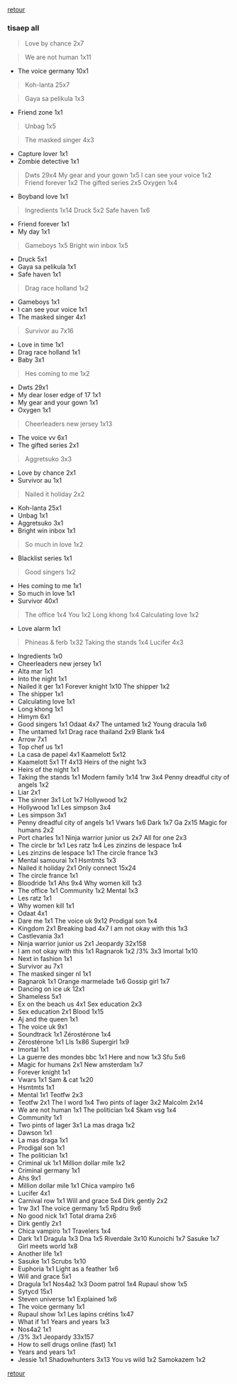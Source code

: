 [retour](./../index.html)

### tisaep all

> Love by chance 2x7


> We are not human 1x11


* The voice germany 10x1


> Koh-lanta 25x7


> Gaya sa pelikula 1x3


* Friend zone 1x1


> Unbag 1x5


> The masked singer 4x3
* Capture lover 1x1
* Zombie detective 1x1
> Dwts 29x4
> My gear and your gown 1x5
> I can see your voice 1x2
> Friend forever 1x2
> The gifted series 2x5
> Oxygen 1x4
* Boyband love 1x1
> Ingredients 1x14
> Druck 5x2
> Safe haven 1x6
* Friend forever 1x1
* My day 1x1
> Gameboys 1x5
> Bright win inbox 1x5
* Druck 5x1
* Gaya sa pelikula 1x1
* Safe haven 1x1
> Drag race holland 1x2
* Gameboys 1x1
* I can see your voice 1x1
* The masked singer 4x1
> Survivor au 7x16
* Love in time 1x1
* Drag race holland 1x1
* Baby 3x1
> Hes coming to me 1x2
* Dwts 29x1
* My dear loser edge of 17 1x1
* My gear and your gown 1x1
* Oxygen 1x1
> Cheerleaders new jersey 1x13
* The voice vv 6x1
* The gifted series 2x1
> Aggretsuko 3x3
* Love by chance 2x1
* Survivor au 1x1
> Nailed it holiday 2x2
* Koh-lanta 25x1
* Unbag 1x1
* Aggretsuko 3x1
* Bright win inbox 1x1
> So much in love 1x2
* Blacklist series 1x1
> Good singers 1x2
* Hes coming to me 1x1
* So much in love 1x1
* Survivor 40x1
> The office 1x4
> You 1x2
> Long khong 1x4
> Calculating love 1x2
* Love alarm 1x1
> Phineas & ferb 1x32
> Taking the stands 1x4
> Lucifer 4x3
* Ingredients 1x0
* Cheerleaders new jersey 1x1
* Alta mar 1x1
* Into the night 1x1
* Nailed it ger 1x1
Forever knight 1x10
The shipper 1x2
* The shipper 1x1
* Calculating love 1x1
* Long khong 1x1
* Himym 6x1
* Good singers 1x1
Odaat 4x7
The untamed 1x2
Young dracula 1x6
* The untamed 1x1
Drag race thailand 2x9
Blank 1x4
* Arrow 7x1
* Top chef us 1x1
* La casa de papel 4x1
Kaamelott 5x12
* Kaamelott 5x1
Tf 4x13
Heirs of the night 1x3
* Heirs of the night 1x1
* Taking the stands 1x1
Modern family 1x14
1rw 3x4
Penny dreadful city of angels 1x2
* Liar 2x1
* The sinner 3x1
Lot 1x7
Hollywood 1x2
* Hollywood 1x1
Les simpson 3x4
* Les simpson 3x1
* Penny dreadful city of angels 1x1
Vwars 1x6
Dark 1x7
Ga 2x15
Magic for humans 2x2
* Port charles 1x1
Ninja warrior junior us 2x7
All for one 2x3
* The circle br 1x1
Les ratz 1x4
Les zinzins de lespace 1x4
* Les zinzins de lespace 1x1
The circle france 1x3
* Mental samourai 1x1
Hsmtmts 1x3
* Nailed it holiday 2x1
Only connect 15x24
* The circle france 1x1
* Bloodride 1x1
Ahs 9x4
Why women kill 1x3
* The office 1x1
Community 1x2
Mental 1x3
* Les ratz 1x1
* Why women kill 1x1
* Odaat 4x1
* Dare me 1x1
The voice uk 9x12
Prodigal son 1x4
* Kingdom 2x1
Breaking bad 4x7
I am not okay with this 1x3
* Castlevania 3x1
* Ninja warrior junior us 2x1
Jeopardy 32x158
* I am not okay with this 1x1
Ragnarok 1x2
/3% 3x3
Imortal 1x10
* Next in fashion 1x1
* Survivor au 7x1
* The masked singer nl 1x1
* Ragnarok 1x1
Orange marmelade 1x6
Gossip girl 1x7
* Dancing on ice uk 12x1
* Shameless 5x1
* Ex on the beach us 4x1
Sex education 2x3
* Sex education 2x1
Blood 1x15
* Aj and the queen 1x1
* The voice uk 9x1
* Soundtrack 1x1
Zérostérone 1x4
* Zérostérone 1x1
Lls 1x86
Supergirl 1x9
* Imortal 1x1
* La guerre des mondes bbc 1x1
Here and now 1x3
Sfu 5x6
* Magic for humans 2x1
New amsterdam 1x7
* Forever knight 1x1
* Vwars 1x1
Sam & cat 1x20
* Hsmtmts 1x1
* Mental 1x1
Teotfw 2x3
* Teotfw 2x1
The l word 1x4
Two pints of lager 3x2
Malcolm 2x14
* We are not human 1x1
The politician 1x4
Skam vsg 1x4
* Community 1x1
* Two pints of lager 3x1
La mas draga 1x2
* Dawson 1x1
* La mas draga 1x1
* Prodigal son 1x1
* The politician 1x1
* Criminal uk 1x1
Million dollar mile 1x2
* Criminal germany 1x1
* Ahs 9x1
* Million dollar mile 1x1
Chica vampiro 1x6
* Lucifer 4x1
* Carnival row 1x1
Will and grace 5x4
Dirk gently 2x2
* 1rw 3x1
The voice germany 1x5
Rpdru 9x6
* No good nick 1x1
Total drama 2x6
* Dirk gently 2x1
* Chica vampiro 1x1
Travelers 1x4
* Dark 1x1
Dragula 1x3
Dna 1x5
Riverdale 3x10
Kunoichi 1x7
Sasuke 1x7
Girl meets world 1x8
* Another life 1x1
* Sasuke 1x1
Scrubs 1x10
* Euphoria 1x1
Light as a feather 1x6
* Will and grace 5x1
* Dragula 1x1
Nos4a2 1x3
Doom patrol 1x4
Rupaul show 1x5
* Sytycd 15x1
* Steven universe 1x1
Explained 1x6
* The voice germany 1x1
* Rupaul show 1x1
Les lapins crétins 1x47
* What if 1x1
Years and years 1x3
* Nos4a2 1x1
* /3% 3x1
Jeopardy 33x157
* How to sell drugs online (fast) 1x1
* Years and years 1x1
* Jessie 1x1
Shadowhunters 3x13
You vs wild 1x2
Samokazem 1x2

[retour](./../index.html)